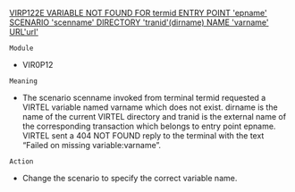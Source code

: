 [VIRP122E VARIABLE NOT FOUND FOR termid ENTRY POINT 'epname' SCENARIO 'scenname' DIRECTORY 'tranid'(dirname) NAME 'varname' URL'url'](https://virtel.readthedocs.io/en/latest/manuals/virtel/Virtel459MG/messages.html?highlight=VIRP122E#VIRP122E)

`Module`
- VIR0P12

`Meaning`
- The scenario scenname invoked from terminal termid requested a VIRTEL variable named varname which does not exist. dirname is the name of the current VIRTEL directory and tranid is the external name of the corresponding transaction which belongs to entry point epname. VIRTEL sent a 404 NOT FOUND reply to the terminal with the text “Failed on missing variable:varname”.

`Action`
- Change the scenario to specify the correct variable name.

